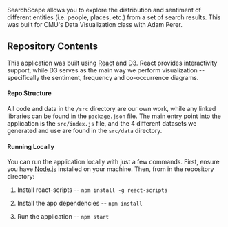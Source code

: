 SearchScape allows you to explore the distribution and sentiment of different entities (i.e. people, places, etc.) from a set of search results. This was built for CMU's Data Visualization class with Adam Perer. 

## Repository Contents

This application was built using [React](reactjs.org) and [D3](d3js.org). React provides interactivity support, while D3 serves as the main way we perform visualization -- specifically the sentiment, frequency and co-occurrence diagrams.

#### Repo Structure

All code and data in the `/src` directory are our own work, while any linked libraries can be found in the `package.json` file. The main entry point into the application is the `src/index.js` file, and the 4 different datasets we generated and use are found in the `src/data` directory. 

#### Running Locally

You can run the application locally with just a few commands. First, ensure you have [Node.js](nodejs.org) installed on your machine. Then, from in the repository directory:

1. Install react-scripts --
`npm install -g react-scripts`

2. Install the app dependencies --
`npm install`

3. Run the application -- 
`npm start`